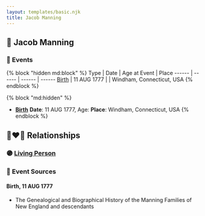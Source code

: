 ```yaml
---
layout: templates/basic.njk
title: Jacob Manning
---
```

## 🔵 Jacob Manning


### 📆 Events

{% block "hidden md:block" %}
Type | Date | Age at Event | Place
------ | ------ | ------ | ------
[Birth](#event-event-2) | 11 AUG 1777 |  | Windham, Connecticut, USA
{% endblock %}

{% block "md:hidden" %}
- **[Birth](#event-event-2)**
**Date**: 11 AUG 1777, Age:
**Place**: Windham, Connecticut, USA
{% endblock %}

## 👩‍❤️‍👨 Relationships

### 🟣 [Living Person](/people/9/99413171)

### 📰 Event Sources

#### <a id="event-event-2"></a> Birth, 11 AUG 1777
* The Genealogical and Biographical History of the Manning Families of New England and descendants